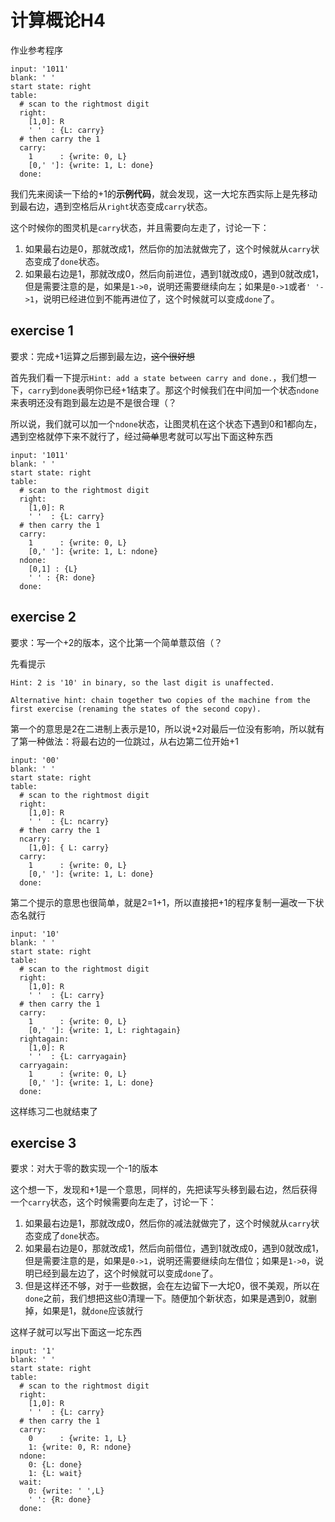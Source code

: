 # 计算概论H4
作业参考程序

~~~
input: '1011'
blank: ' '
start state: right
table:
  # scan to the rightmost digit
  right:
    [1,0]: R
    ' '  : {L: carry}
  # then carry the 1
  carry:
    1      : {write: 0, L}
    [0,' ']: {write: 1, L: done}
  done:

~~~

我们先来阅读一下给的+1的**示例代码**，就会发现，这一大坨东西实际上是先移动到最右边，遇到空格后从`right`状态变成`carry`状态。

这个时候你的图灵机是`carry`状态，并且需要向左走了，讨论一下：
1. 如果最右边是0，那就改成1，然后你的加法就做完了，这个时候就从`carry`状态变成了`done`状态。
2. 如果最右边是1，那就改成0，然后向前进位，遇到1就改成0，遇到0就改成1，但是需要注意的是，如果是`1->0`，说明还需要继续向左；如果是`0->1`或者`' '->1`，说明已经进位到不能再进位了，这个时候就可以变成`done`了。

## exercise 1
要求：完成+1运算之后挪到最左边，~~这个很好想~~

首先我们看一下提示`Hint: add a state between carry and done.`，我们想一下，`carry`到`done`表明你已经+1结束了。那这个时候我们在中间加一个状态`ndone`来表明还没有跑到最左边是不是很合理（？

所以说，我们就可以加一个`ndone`状态，让图灵机在这个状态下遇到0和1都向左，遇到空格就停下来不就行了，经过~~简单~~思考就可以写出下面这种东西

~~~
input: '1011'
blank: ' '
start state: right
table:
  # scan to the rightmost digit
  right:
    [1,0]: R
    ' '  : {L: carry}
  # then carry the 1
  carry:
    1      : {write: 0, L}
    [0,' ']: {write: 1, L: ndone}
  ndone:
    [0,1] : {L}
    ' ' : {R: done}
  done:
~~~
## exercise 2
要求：写一个+2的版本，这个比第一个简单薏苡倍（？

先看提示

~~~
Hint: 2 is '10' in binary, so the last digit is unaffected.

Alternative hint: chain together two copies of the machine from the first exercise (renaming the states of the second copy).
~~~
第一个的意思是2在二进制上表示是10，所以说+2对最后一位没有影响，所以就有了第一种做法：将最右边的一位跳过，从右边第二位开始+1

~~~
input: '00'
blank: ' '
start state: right
table:
  # scan to the rightmost digit
  right:
    [1,0]: R
    ' '  : {L: ncarry}
  # then carry the 1
  ncarry:
    [1,0]: { L: carry}
  carry:
    1      : {write: 0, L}
    [0,' ']: {write: 1, L: done}
  done:
~~~

第二个提示的意思也很简单，就是2=1+1，所以直接把+1的程序复制一遍改一下状态名就行

~~~
input: '10'
blank: ' '
start state: right
table:
  # scan to the rightmost digit
  right:
    [1,0]: R
    ' '  : {L: carry}
  # then carry the 1
  carry:
    1      : {write: 0, L}
    [0,' ']: {write: 1, L: rightagain}
  rightagain:
    [1,0]: R
    ' '  : {L: carryagain}
  carryagain:
    1      : {write: 0, L}
    [0,' ']: {write: 1, L: done}
  done:
~~~
这样练习二也就结束了

## exercise 3
要求：对大于零的数实现一个-1的版本

这个想一下，发现和+1是一个意思，同样的，先把读写头移到最右边，然后获得一个`carry`状态，这个时候需要向左走了，讨论一下：
1. 如果最右边是1，那就改成0，然后你的减法就做完了，这个时候就从`carry`状态变成了`done`状态。
2. 如果最右边是0，那就改成1，然后向前借位，遇到1就改成0，遇到0就改成1，但是需要注意的是，如果是`0->1`，说明还需要继续向左借位；如果是`1->0`，说明已经到最左边了，这个时候就可以变成`done`了。
3. 但是这样还不够，对于一些数据，会在左边留下一大坨0，很不美观，所以在`done`之前，我们想把这些0清理一下。随便加个新状态，如果是遇到0，就删掉，如果是1，就`done`应该就行

这样子就可以写出下面这一坨东西
~~~
input: '1'
blank: ' '
start state: right
table:
  # scan to the rightmost digit
  right:
    [1,0]: R
    ' '  : {L: carry}
  # then carry the 1
  carry:
    0      : {write: 1, L}
    1: {write: 0, R: ndone}
  ndone:
    0: {L: done}
    1: {L: wait}
  wait:
    0: {write: ' ',L}
    ' ': {R: done}
  done:
~~~